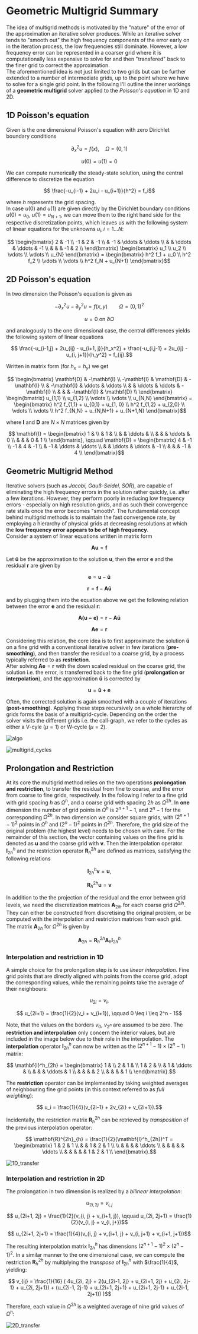# Geometric Multigrid Summary

The idea of multigrid methods is motivated by the "nature" of the error of the approximation an iterative solver produces.
While an iterative solver tends to "smooth out" the high frequency components of the error early on in the iteration process, the low frequencies still dominate.
However, a low frequency error can be represented in a coarser grid where it is computationally less expensive to solve for and then "transfered" back to the finer grid to correct the approximation.  
The aforementioned idea is not just limited to two grids but can be further extended to a number of intermediate grids, up to the point where we have to solve for a single grid point.
In the following I'll outline the inner workings of a **geometric multigrid** solver applied to the *Poisson's equation* in 1D and 2D.

## 1D Poisson's equation 
Given is the one dimensional Poisson's equation with zero Dirichlet boundary conditions
```math
    \partial_{x}^2u=f(x), \quad \Omega=(0,1)
```
```math
    u(0) = u(1) = 0
```
We can compute numerically the steady-state solution, using the central difference to discretize the equation
```math
    \frac{-u_{i-1} + 2u_i - u_{i+1}}{h^2} = f_i
```
where $h$ represents the grid spacing.   
In case $u(0)$ and $u(1)$ are given directly by the Dirichlet boundary conditions $u(0) = u_0,~ u(1) = u_{N+1}$, we can move them to the right hand side for the respective discretization points, which leaves us with the following system of linear equations for the unknowns $u_i, i = 1...N$:
```math
    \begin{bmatrix}
        2 & -1                          \\
        -1 & 2 & -1                     \\
           & -1 & \ddots & \ddots       \\
           &    & \ddots & \ddots & -1  \\
           &    &        & -1     & 2   \\
    \end{bmatrix}
    \begin{bmatrix}
        u_1     \\
        u_2     \\
        \vdots  \\
        \vdots  \\
        u_{N}
    \end{bmatrix}
    =
    \begin{bmatrix}
        h^2 f_1 + u_0       \\
        h^2 f_2             \\
        \vdots              \\
        \vdots              \\
        h^2 f_N + u_{N+1}
    \end{bmatrix}
```

## 2D Poisson's equation
In two dimension the Poisson's equation is given as
```math
    -\partial_{x}^2 u - \partial_{y}^2 u = f(x, y) \qquad \Omega = (0, 1)^2
```
```math
    u = 0 \text{ on } \partial\Omega
```
and analogously to the one dimensional case, the central differences yields the following system of linear
equations
```math
    \frac{-u_{i-1,j} + 2u_{ij} - u_{i+1, j}}{h_x^2} + \frac{-u_{i,j-1} + 2u_{ij} - u_{i, j+1}}{h_y^2} = f_{ij}.
```
Written in matrix form (for $h_x = h_y$) we get
```math
    \begin{bmatrix}
        \mathbf{D} & -\mathbf{I}                        \\
        -\mathbf{I} & \mathbf{D} & -\mathbf{I}          \\
           & -\mathbf{I} & \ddots & \ddots              \\
           &    & \ddots & \ddots & -\mathbf{I}         \\
           &    &        & -\mathbf{I}     & \mathbf{D} \\
    \end{bmatrix}
    \begin{bmatrix}
        u_{1,1}     \\
        u_{1,2}     \\
        \vdots  \\
        \vdots  \\
        u_{N,N}
    \end{bmatrix}
    =
    \begin{bmatrix}
        h^2 f_{1,1} + u_{0,1} + u_{1, 0}    \\
        h^2 f_{1,2} + u_{2,0}               \\
        \vdots                              \\
        \vdots                              \\
        h^2 f_{N,N} + u_{N,N+1} + u_{N+1,N}
    \end{bmatrix}
```
where $\mathbf{I}$ and $\mathbf{D}$ are $N \times N$ matrices given by
```math
    \mathbf{I}
    =
    \begin{bmatrix}
        1  &                         \\
           & 1 &                     \\
           &   & \ddots &            \\
           &   &        & \ddots & 0 \\
           &   &        &  0     & 1 \\
    \end{bmatrix},
    \qquad
    \mathbf{D}
    =
    \begin{bmatrix}
        4 & -1                          \\
        -1 & 4 & -1                     \\
           & -1 & \ddots & \ddots       \\
           &    & \ddots & \ddots & -1  \\
           &    &        & -1     & 4   \\
    \end{bmatrix}
```

## Geometric Multigrid Method

Iterative solvers (such as *Jacobi, Gauß-Seidel, SOR*), are capable of eliminating the high frequency errors in the solution rather quickly, i.e. after a few iterations.
However, they perform poorly in reducing low frequency errors - especially on high resolution grids, and as such their convergence rate stalls once the error becomes "smooth".
The fundamental concept behind multigrid methods is to maintain the fast convergence rate, by employing a hierarchy of physical grids at decreasing resolutions at which the **low frequency error appears to be of high frequency**.   
Consider a system of linear equations written in matrix form
```math
    \mathbf{Au} = \mathbf{f}
```
Let $\mathbf{\tilde{u}}$ be the approximation to the solution $\mathbf{u}$, then the error $\mathbf{e}$ and the residual $\mathbf{r}$ are given by
```math
    \mathbf{e} = \mathbf{u} - \mathbf{\tilde{u}}
```
```math
    \mathbf{r} = \mathbf{f} - \mathbf{A\tilde{u}}
```
and by plugging them into the equation above we get the following relation between the error $\mathbf{e}$ and the residual $\mathbf{r}$:
```math
    \mathbf{A(u - e)} = \mathbf{r} - \mathbf{A\tilde{u}}
```
```math
    \mathbf{Ae} = \mathbf{r}
```
Considering this relation, the core idea is to first approximate the solution $\mathbf{\tilde{u}}$ on a fine grid with a conventional iterative solver in few iterations (**pre-smoothing**), and then transfer the residual to a coarse grid, by a process typically referred to as **restriction**.   
After solving $\mathbf{Ae} = \mathbf{r}$ with the down scaled residual on the coarse grid, the solution i.e. the error, is transferred back to the fine grid (**prolongation or interpolation**), and the approximation $\mathbf{\tilde{u}}$ is corrected by
```math
    \mathbf{u} = \mathbf{\tilde{u} + e}
```
Often, the corrected solution is again smoothed with a couple of iterations (**post-smoothing**).
Applying these steps recursively on a whole hierarchy of grids forms the basis of a multigrid-cycle.
Depending on the order the solver visits the different grids i.e. the call-graph, we refer to the cycles as either a V-cyle ($\mu = 1$) or W-cycle ($\mu = 2$).

![algo](https://github.com/nikolausrauch/geometric_multigrid/assets/13553309/9cc0be10-f7f1-4c6b-a6fe-5a5d499dfad5)

![multigrid_cycles](https://github.com/nikolausrauch/geometric_multigrid/assets/13553309/71623710-865a-4ef7-906f-80800f49a971)

## Prolongation and Restriction
At its core the multigrid method relies on the two operations **prolongation and restriction**, to transfer the residual from fine to coarse, and the error from coarse to fine grids, respectively.
In the following I refer to a fine grid with grid spacing $h$ as $\Omega^h$, and a coarse grid with spacing $2h$ as $\Omega^{2h}$.
In **one** dimension the number of grid points in $\Omega^h$ is $2^{n+1} - 1$, and $2^n - 1$ for the corresponding $\Omega^{2h}$.
In two dimension we consider square grids, with $(2^{n+1} - 1)^2$ points in $\Omega^h$ and $(2^n - 1)^2$ points in $\Omega^{2h}$.
Therefore, the grid size of the original problem (the highest level) needs to be chosen with care.
For the remainder of this section, the vector containing values on the fine grid is denoted as $\mathbf{u}$ and the coarse grid with $\mathbf{v}$.
Then the interpolation operator $\mathbf{I}^h_ {2h}$ and the restriction operator $\mathbf{R}^{2h}_ {h}$ are defined as matrices, satisfying the following relations
```math
    \mathbf{I}^h_{2h} \mathbf{v} = \mathbf{u},
```
```math
    \mathbf{R}^{2h}_{h} \mathbf{u} = \mathbf{v}
```
In addition to the the projection of the residual and the error between grid levels, we need the discretization matrices $\mathbf{A}_ {2ih}$ for each coarse grid $\Omega^{2ih}$.
They can either be constructed from discretising the original problem, or be computed with the interpolation and restriction matrices from each grid.
The matrix $\mathbf{A}_ {2h}$ for $\Omega^{2h}$ is given by
```math
    \mathbf{A}_{2h} = \mathbf{R}^{2h}_{h} \mathbf{A}_{h} \mathbf{I}^h_{2h}
```

### Interpolation and restriction in 1D

A simple choice for the prolongation step is to use *linear interpolation*. 
Fine grid points that are directly aligned with points from the coarse grid, adopt the corresponding values, while the remaining points take the average of their neighbours:
```math
    u_{2i} = v_i,
```
```math
    u_{2i+1} = \frac{1}{2}(v_i + v_{i+1}), \qquad 0 \leq i \leq 2^n - 1
```
Note, that the values on the borders $v_0$, $v_{2^n}$ are assumed to be zero.
The **restriction and interpolation** only concern the interior values, but are included in the image below due to their role in the interpolation.
The **interpolation** operator $\mathbf{I}^h_ {2h}$ can now be written as the $(2^{n+1} - 1) \times (2^n - 1)$ matrix:
```math
    \mathbf{I}^h_{2h}
    =
    \begin{bmatrix}
        1  &                           \\
        2  & 1 &                       \\
        1  & 2 &                       \\
           & 1 & \ddots &              \\
           &   &        & \ddots  & 1  \\
           &   &        &         & 2  \\
           &   &        &         & 1  \\
    \end{bmatrix}.
```
The **restriction** operator can be implemented by taking weighted averages of neighbouring fine grid points (in this context referred to as *full weighting*):
```math
    u_i = \frac{1}{4}(v_{2i-1} + 2v_{2i} + v_{2i+1}).
```
Incidentally, the restriction matrix $\mathbf{R}^{2h}_ {h}$ can be retrieved by *transposition* of the previous interpolation operator:
```math
    \mathbf{R}^{2h}_{h}
    =
    \frac{1}{2}(\mathbf{I}^h_{2h})^T
    =
    \begin{bmatrix}
        1  & 2 & 1                            \\
           &   & 1 & 2 & 1                    \\
           \\
           &   &   &   & \ddots               \\
           &   &   &   &         & \ddots     \\
           &   &   &    &        &  1 & 2 & 1 \\
    \end{bmatrix}.
```

![1D_transfer](https://github.com/nikolausrauch/geometric_multigrid/assets/13553309/f5a8a8c4-6f52-47cc-9576-bd9be550e63b)

### Interpolation and restriction in 2D
The prolongation in two dimension is realized by a *bilinear interpolation*:
```math
    u_{2i, 2j} = v_{i,j}
```
```math
    u_{2i+1, 2j} = \frac{1}{2}(v_{i, j} + v_{i+1, j}), \qquad u_{2i, 2j+1} = \frac{1}{2}(v_{i, j} + v_{i, j+})
```
```math
    u_{2i+1, 2j+1} = \frac{1}{4}(v_{i, j} + v_{i+1, j} + v_{i, j+1} + v_{i+1, j+1})
```
The resulting interpolation matrix $\mathbf{I}^h_ {2h}$ has dimensions $(2^{n+1} - 1)^2 \times (2^n - 1)^2$.
In a similar manner to the one dimensional case, we can compute the restriction $\mathbf{R}^{2h}_ h$ by multiplying the *transpose* of $\mathbf{I}^h_ {2h}$ with $\frac{1}{4}$, yielding:
```math
    v_{ij} = \frac{1}{16} ( 4u_{2i, 2j} + 2(u_{2i-1, 2j} + u_{2i+1, 2j} + u_{2i, 2j-1} + u_{2i, 2j+1}) + (u_{2i-1, 2j-1} + u_{2i+1, 2j+1} + u_{2i+1, 2j-1} + u_{2i-1, 2j+1}) )
```
Therefore, each value in $\Omega^{2h}$ is a weighted average of nine grid values of $\Omega^h$:

![2D_transfer](https://github.com/nikolausrauch/geometric_multigrid/assets/13553309/4c2b08da-ed1d-47b2-85e9-49a1086c0272)
